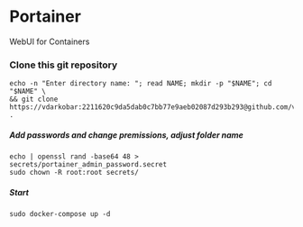 # Portainer
WebUI for Containers

### Clone this git repository
```
echo -n "Enter directory name: "; read NAME; mkdir -p "$NAME"; cd "$NAME" \
&& git clone https://vdarkobar:2211620c9da5dab0c7bb77e9aeb02087d293b293@github.com/vdarkobar/Portainer.git .
```
  
##### Add passwords and change premissions, *adjust folder name*
```
echo | openssl rand -base64 48 > secrets/portainer_admin_password.secret
sudo chown -R root:root secrets/
```  
##### Start
```
sudo docker-compose up -d
```
